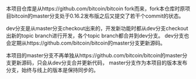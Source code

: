 本项目仓库是从https://github.com/bitcoin/bitcoin fork而来，fork本仓库时原项目bitcoin的master分支处于0.16.2发布版之后又提交了若干个commit的状态。

dev分支是从master分支checkout出来的，开发新功能时都从dev分支checkout出新的topic branch进行开发，各个topic branch都合并到dev分支。
dev分支也会定期从https://github.com/bitcoin/bitcoin的master分支更新源码。

本项目的master分支不再单独从https://github.com/bitcoin/bitcoin的master分支更新源码，只会从dev分支合并更新代码，
master分支作为本项目的版本发布分支，始终与线上的版本是保持同步的。
